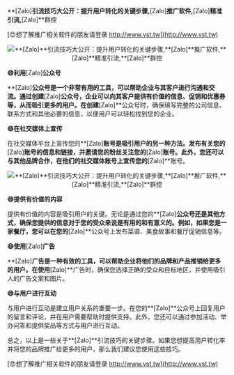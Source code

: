 **[Zalo]**引流技巧大公开：提升用户转化的关键步骤,**[Zalo]**推广软件,**[Zalo]**精准引流,**[Zalo]**群控

[😍想了解推广相关软件的朋友请登录 http://www.vst.tw](http://www.vst.tw)

 <center><img src="https://vst.tw/MP4/tuiguang/png/0.png" alt="**[Zalo]**引流技巧大公开：提升用户转化的关键步骤,**[Zalo]**推广软件,**[Zalo]**精准引流,**[Zalo]**群控"></center>

**😄利用**[Zalo]**公众号**

**[Zalo]**公众号是一个非常有用的工具，可以帮助企业与其客户进行沟通和交流。通过创建**[Zalo]**公众号，企业可以向其客户提供有价值的信息、促销和优惠券等，从而吸引更多的用户。在创建**[Zalo]**公众号时，确保填写完整的公司信息、联系方式和其他必要的信息，以便用户可以轻松找到您的企业。

**😄在社交媒体上宣传**

在社交媒体平台上宣传您的**[Zalo]**账号是吸引用户的另一种方法。发布有关您的**[Zalo]**账号的信息和链接，并邀请您的粉丝关注您的**[Zalo]**账号。此外，您还可以与其他品牌合作，在他们的社交媒体账号上宣传您的**[Zalo]**账号。

 <center><img src="https://vst.tw/MP4/tuiguang/png/8.png" alt="**[Zalo]**引流技巧大公开：提升用户转化的关键步骤,**[Zalo]**推广软件,**[Zalo]**精准引流,**[Zalo]**群控"></center>

**😄提供有价值的内容**

提供有价值的内容是吸引用户的关键。无论是通过您的**[Zalo]**公众号还是其他方式，确保您提供的信息对于您的受众来说是有用的和有意义的。例如，如果您是一家餐厅，您可以在您的**[Zalo]**公众号上发布菜谱、美食故事和餐厅促销信息等。

**😄使用**[Zalo]**广告**

**[Zalo]**广告是一种有效的工具，可以帮助企业将他们的品牌和产品推销给更多的用户。在使用**[Zalo]**广告时，确保您选择正确的受众和目标地区，并使用吸引人的广告文案和图片。

**😄与用户进行互动**

与用户进行互动是建立用户关系的重要一步。在您的**[Zalo]**公众号上回复用户的留言和评论，并在用户需要帮助时提供支持。此外，您还可以通过参加活动、举办问答和提供奖品等方式与用户进行互动。

总之，以上是一些关于**[Zalo]**引流技巧的关键步骤。如果您想提高用户转化率并将您的品牌推广给更多的用户，那么我们建议您使用这些技巧。

[😍想了解推广相关软件的朋友请登录 http://www.vst.tw](http://www.vst.tw)



